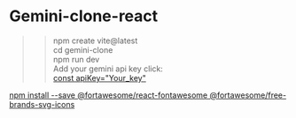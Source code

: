 ﻿# Gemini-clone-react
>>npm create vite@latest <br>
>>cd gemini-clone  <br>
>>npm run dev  <br>
Add your gemini api key 
click:<a href="https://aistudio.google.com/">  <br>
const apiKey="Your_key"  <br>

npm install --save @fortawesome/react-fontawesome @fortawesome/free-brands-svg-icons
